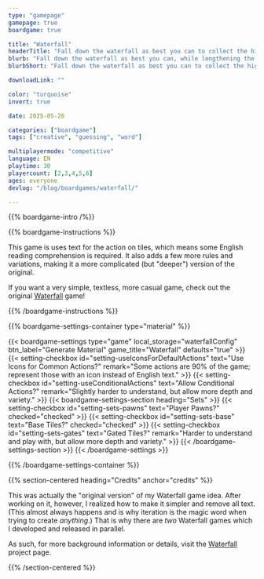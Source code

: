 ```yaml
---
type: "gamepage"
gamepage: true
boardgame: true

title: "Waterfall"
headerTitle: "Fall down the waterfall as best you can to collect the highest-scoring gemstones along the way."
blurb: "Fall down the waterfall as best you can, while lengthening the waterfall as you play, to collect the highest-scoring gemstones along the way."
blurbShort: "Fall down the waterfall as best you can to collect the highest-scoring gemstones along the way."

downloadLink: ""

color: "turquoise"
invert: true

date: 2025-05-26

categories: ["boardgame"]
tags: ["creative", "guessing", "word"]

multiplayermode: "competitive"
language: EN
playtime: 30
playercount: [2,3,4,5,6]
ages: everyone
devlog: "/blog/boardgames/waterfall/"

---
```


{{% boardgame-intro /%}}

{{% boardgame-instructions %}}

This game is uses text for the action on tiles, which means some English reading comprehension is required. It also adds a few more rules and variations, making it a more complicated (but "deeper") version of the original.

If you want a very simple, textless, more casual game, check out the original [Waterfall](/waterfall/) game!  

{{% /boardgame-instructions %}}

{{% boardgame-settings-container type="material" %}}

{{< boardgame-settings type="game" local_storage="waterfallConfig" btn_label="Generate Material" game_title="Waterfall" defaults="true" >}}
  {{< setting-checkbox id="setting-useIconsForDefaultActions" text="Use Icons for Common Actions?" remark="Some actions are 90% of the game; represent those with an icon instead of English text." >}}
  {{< setting-checkbox id="setting-useConditionalActions" text="Allow Conditional Actions?" remark="Slightly harder to understand, but allow more depth and variety." >}}
  {{< boardgame-settings-section heading="Sets" >}}
    {{< setting-checkbox id="setting-sets-pawns" text="Player Pawns?" checked="checked" >}}
    {{< setting-checkbox id="setting-sets-base" text="Base Tiles?" checked="checked" >}}
    {{< setting-checkbox id="setting-sets-gates" text="Gated Tiles?" remark="Harder to understand and play with, but allow more depth and variety." >}}
  {{< /boardgame-settings-section >}}
{{< /boardgame-settings >}}

{{% /boardgame-settings-container %}}

{{% section-centered heading="Credits" anchor="credits" %}}

This was actually the "original version" of my Waterfall game idea. After working on it, however, I realized how to make it simpler and remove all text. (This almost always happens and is why iteration is the magic word when trying to create _anything_.) That is why there are _two_ Waterfall games which I developed and released in parallel.

As such, for more background information or details, visit the [Waterfall](/waterfall/) project page.

{{% /section-centered %}}